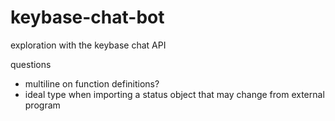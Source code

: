# keybase-chat-bot
exploration with the keybase chat API

questions
 - multiline on function definitions?
 - ideal type when importing a status object that may change from external program
